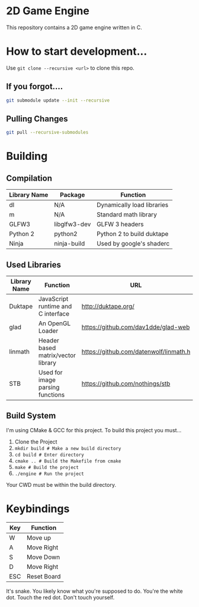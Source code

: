 # 2D Game Engine

This repository contains a 2D game engine written in C.

# How to start development...

Use `git clone --recursive <url>` to clone this repo.

## If you forgot....

```bash
git submodule update --init --recursive
```

## Pulling Changes

```bash
git pull --recursive-submodules
```

# Building

## Compilation

| Library Name | Package          | Function                   |
|--------------|------------------|----------------------------|
| dl           | N/A              | Dynamically load libraries |
| m            | N/A              | Standard math library      |
| GLFW3        | libglfw3-dev     | GLFW 3 headers             |
| Python 2     | python2          | Python 2 to build duktape  |
| Ninja        | ninja-build      | Used by google's shaderc   |

## Used Libraries

| Library Name | Function                           | URL                                    |
|--------------|------------------------------------|----------------------------------------|
| Duktape      | JavaScript runtime and C interface | http://duktape.org/                    |
| glad         | An OpenGL Loader                   | https://github.com/dav1dde/glad-web    |
| linmath      | Header based matrix/vector library | https://github.com/datenwolf/linmath.h |
| STB          | Used for image parsing functions   | https://github.com/nothings/stb        |

## Build System

I'm using CMake & GCC for this project. To build this project you must...

1. Clone the Project
2. `mkdir build # Make a new build directory`
3. `cd build # Enter directory`
4. `cmake .. # Build the Makefile from cmake`
5. `make # Build the project`
6. `./engine # Run the project`

Your CWD must be within the build directory.

# Keybindings

| Key | Function    |
|-----|-------------|
| W   | Move up     |
| A   | Move Right  |
| S   | Move Down   |
| D   | Move Right  |
| ESC | Reset Board |

It's snake. You likely know what you're supposed to do. You're the white dot. Touch the red dot. Don't touch yourself.
